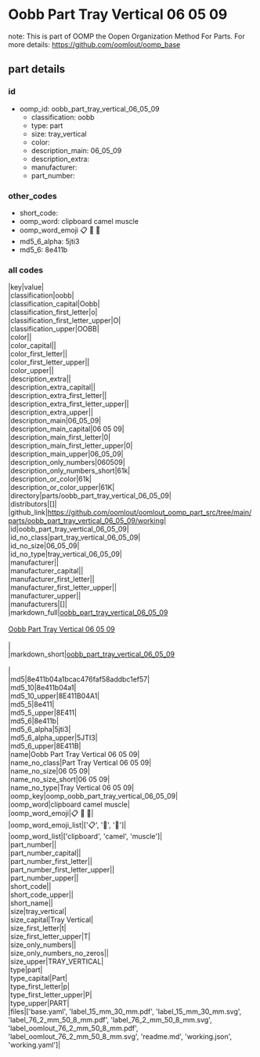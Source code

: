 # Oobb Part Tray Vertical 06 05 09  

note: This is part of OOMP the Oopen Organization Method For Parts. For more details: https://github.com/oomlout/oomp_base

##  part details





### id
* oomp_id: oobb_part_tray_vertical_06_05_09
  * classification: oobb
  * type: part
  * size: tray_vertical
  * color: 
  * description_main: 06_05_09
  * description_extra: 
  * manufacturer: 
  * part_number: 

### other_codes
* short_code: 
* oomp_word: clipboard camel muscle
* oomp_word_emoji :clipboard: :camel: :muscle:
* md5_6_alpha: 5jti3
* md5_6: 8e411b

### all codes 
|key|value|  
|classification|oobb|  
|classification_capital|Oobb|  
|classification_first_letter|o|  
|classification_first_letter_upper|O|  
|classification_upper|OOBB|  
|color||  
|color_capital||  
|color_first_letter||  
|color_first_letter_upper||  
|color_upper||  
|description_extra||  
|description_extra_capital||  
|description_extra_first_letter||  
|description_extra_first_letter_upper||  
|description_extra_upper||  
|description_main|06_05_09|  
|description_main_capital|06 05 09|  
|description_main_first_letter|0|  
|description_main_first_letter_upper|0|  
|description_main_upper|06_05_09|  
|description_only_numbers|060509|  
|description_only_numbers_short|61k|  
|description_or_color|61k|  
|description_or_color_upper|61K|  
|directory|parts/oobb_part_tray_vertical_06_05_09|  
|distributors|[]|  
|github_link|https://github.com/oomlout/oomlout_oomp_part_src/tree/main/parts/oobb_part_tray_vertical_06_05_09/working|  
|id|oobb_part_tray_vertical_06_05_09|  
|id_no_class|part_tray_vertical_06_05_09|  
|id_no_size|06_05_09|  
|id_no_type|tray_vertical_06_05_09|  
|manufacturer||  
|manufacturer_capital||  
|manufacturer_first_letter||  
|manufacturer_first_letter_upper||  
|manufacturer_upper||  
|manufacturers|[]|  
|markdown_full|[oobb_part_tray_vertical_06_05_09](https://github.com/oomlout/oomlout_oomp_part_src/tree/main/parts/oobb_part_tray_vertical_06_05_09/working)<br>[](https://github.com/oomlout/oomlout_oomp_part_src/tree/main/parts/oobb_part_tray_vertical_06_05_09/working)<br>[Oobb Part Tray Vertical 06 05 09](https://github.com/oomlout/oomlout_oomp_part_src/tree/main/parts/oobb_part_tray_vertical_06_05_09/working)<br><br>|  
|markdown_short|[oobb_part_tray_vertical_06_05_09](https://github.com/oomlout/oomlout_oomp_part_src/tree/main/parts/oobb_part_tray_vertical_06_05_09/working)<br><br>|  
|md5|8e411b04a1bcac476faf58addbc1ef57|  
|md5_10|8e411b04a1|  
|md5_10_upper|8E411B04A1|  
|md5_5|8e411|  
|md5_5_upper|8E411|  
|md5_6|8e411b|  
|md5_6_alpha|5jti3|  
|md5_6_alpha_upper|5JTI3|  
|md5_6_upper|8E411B|  
|name|Oobb Part Tray Vertical 06 05 09|  
|name_no_class|Part Tray Vertical 06 05 09|  
|name_no_size|06 05 09|  
|name_no_size_short|06 05 09|  
|name_no_type|Tray Vertical 06 05 09|  
|oomp_key|oomp_oobb_part_tray_vertical_06_05_09|  
|oomp_word|clipboard camel muscle|  
|oomp_word_emoji|:clipboard: :camel: :muscle:|  
|oomp_word_emoji_list|[':clipboard:', ':camel:', ':muscle:']|  
|oomp_word_list|['clipboard', 'camel', 'muscle']|  
|part_number||  
|part_number_capital||  
|part_number_first_letter||  
|part_number_first_letter_upper||  
|part_number_upper||  
|short_code||  
|short_code_upper||  
|short_name||  
|size|tray_vertical|  
|size_capital|Tray Vertical|  
|size_first_letter|t|  
|size_first_letter_upper|T|  
|size_only_numbers||  
|size_only_numbers_no_zeros||  
|size_upper|TRAY_VERTICAL|  
|type|part|  
|type_capital|Part|  
|type_first_letter|p|  
|type_first_letter_upper|P|  
|type_upper|PART|  
|files|['base.yaml', 'label_15_mm_30_mm.pdf', 'label_15_mm_30_mm.svg', 'label_76_2_mm_50_8_mm.pdf', 'label_76_2_mm_50_8_mm.svg', 'label_oomlout_76_2_mm_50_8_mm.pdf', 'label_oomlout_76_2_mm_50_8_mm.svg', 'readme.md', 'working.json', 'working.yaml']|  
